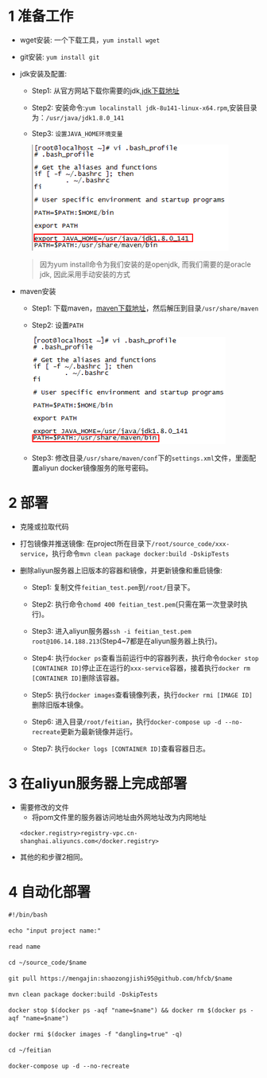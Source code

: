 

# 1 准备工作
- wget安装: 一个下载工具，`yum install wget`

- git安装: `yum install git`

- jdk安装及配置:
    * Step1: 从官方网站下载你需要的jdk,[jdk下载地址](http://download.oracle.com/otn-pub/java/jdk/8u141-b15/336fa29ff2bb4ef291e347e091f7f4a7/jdk-8u141-linux-x64.rpm?AuthParam=1500866848_2b53dd92b4aa8f5fe7dc45eb42584033)
    * Step2: 安装命令:`yum localinstall jdk-8u141-linux-x64.rpm`,安装目录为：`/usr/java/jdk1.8.0_141`
    * Step3: `设置JAVA_HOME环境变量`
    
        ![java环境变量配置](images/aliyun-deploy/java-config.png)
        
  > 因为yum install命令为我们安装的是openjdk, 而我们需要的是oracle jdk, 因此采用手动安装的方式

- maven安装
    * Step1: 下载maven，[maven下载地址](http://mirrors.tuna.tsinghua.edu.cn/apache/maven/maven-3/3.5.0/binaries/apache-maven-3.5.0-bin.zip)，然后解压到目录`/usr/share/maven`
    * Step2: 设置`PATH`
    
        ![maven环境变量配置](images/aliyun-deploy/maven-config.png)
    
    * Step3: 修改目录`/usr/share/maven/conf`下的`settings.xml`文件，里面配置aliyun docker镜像服务的账号密码。


# 2 部署

- 克隆或拉取代码

- 打包镜像并推送镜像: 在project所在目录下`/root/source_code/xxx-service`，执行命令`mvn clean package docker:build -DskipTests`

- 删除aliyun服务器上旧版本的容器和镜像，并更新镜像和重启镜像:
    * Step1: 复制文件`feitian_test.pem`到`/root/`目录下。
    
    * Step2: 执行命令`chomd 400 feitian_test.pem`(只需在第一次登录时执行)。
    
    * Step3: 进入aliyun服务器`ssh -i feitian_test.pem root@106.14.188.213`(Step4~7都是在aliyun服务器上执行)。
    
    * Step4: 执行`docker ps`查看当前运行中的容器列表，执行命令`docker stop [CONTAINER ID]`停止正在运行的`xxx-service`容器，接着执行`docker rm [CONTAINER ID]`删除该容器。
   
    * Step5: 执行`docker images`查看镜像列表，执行`docker rmi [IMAGE ID]`删除旧版本镜像。
    
    * Step6: 进入目录`/root/feitian`，执行`docker-compose up -d --no-recreate`更新为最新镜像并运行。
    
    * Step7: 执行`docker logs [CONTAINER ID]`查看容器日志。
    
    
# 3 在aliyun服务器上完成部署
- 需要修改的文件
    * 将pom文件里的服务器访问地址由外网地址改为内网地址
    ```
    <docker.registry>registry-vpc.cn-shanghai.aliyuncs.com</docker.registry>
    ```
- 其他的和步骤2相同。


# 4 自动化部署

```
#!/bin/bash

echo "input project name:"

read name

cd ~/source_code/$name

git pull https://mengajin:shaozongjishi95@github.com/hfcb/$name

mvn clean package docker:build -DskipTests

docker stop $(docker ps -aqf "name=$name") && docker rm $(docker ps -aqf "name=$name")

docker rmi $(docker images -f "dangling=true" -q)

cd ~/feitian

docker-compose up -d --no-recreate
```

